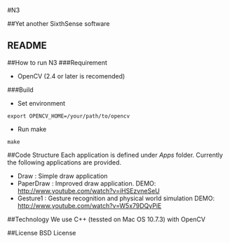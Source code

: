 #N3

##Yet another SixthSense software

README
------

##How to run N3
###Requirement
* OpenCV (2.4 or later is recomended)

###Build
* Set environment
<pre><code>export OPENCV_HOME=/your/path/to/opencv</code></pre>
* Run make
<pre><code>make</code></pre>

##Code Structure
Each application is defined under  *Apps* folder. Currently the following applications are provided.

* Draw : Simple draw application
* PaperDraw : Improved draw application.
DEMO: http://www.youtube.com/watch?v=iHSEzvneSeU
* Gesture1 : Gesture recognition and physical world simulation
DEMO: http://www.youtube.com/watch?v=W5x79DQyPiE

##Technology
We use C++ (tessted on Mac OS 10.7.3) with OpenCV

##License
BSD License
